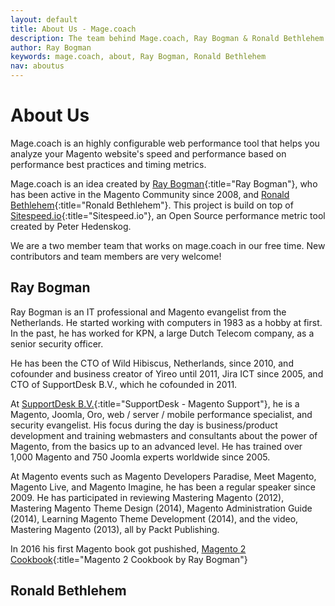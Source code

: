 ```yaml
---
layout: default
title: About Us - Mage.coach
description: The team behind Mage.coach, Ray Bogman & Ronald Bethlehem.
author: Ray Bogman
keywords: mage.coach, about, Ray Bogman, Ronald Bethlehem
nav: aboutus
---
```


# About Us

Mage.coach is an highly configurable web performance tool that helps you analyze your Magento website's speed and performance based on performance best practices and timing metrics.

Mage.coach is an idea created by [Ray Bogman](https://www.linkedin.com/in/raybogman/){:title="Ray Bogman"}, who has been active in the Magento Community since 2008, and [Ronald Bethlehem](https://www.linkedin.com/in/ronald-bethlehem-65456782/){:title="Ronald Bethlehem"}. This project is build on top of [Sitespeed.io](https://www.sitespeed.io/){:title="Sitespeed.io"}, an Open Source performance metric tool created by Peter Hedenskog.

We are a two member team that works on mage.coach in our free time. New contributors and team members are very welcome!

## Ray Bogman
Ray Bogman is an IT professional and Magento evangelist from the Netherlands. He started working with computers in 1983 as a hobby at first. In the past, he has worked for KPN, a large Dutch Telecom company, as a senior security officer.

He has been the CTO of Wild Hibiscus, Netherlands, since 2010, and cofounder and business creator of Yireo until 2011, Jira ICT since 2005, and CTO of SupportDesk B.V., which he cofounded in 2011.

At [SupportDesk B.V.](https://www.supportdesk.nu/){:title="SupportDesk - Magento Support"}, he is a Magento, Joomla, Oro, web / server / mobile performance specialist, and security evangelist. His focus during the day is business/product development and training webmasters and consultants about the power of Magento, from the basics up to an advanced level. He has trained over 1,000 Magento and 750 Joomla experts worldwide since 2005.

At Magento events such as Magento Developers Paradise, Meet Magento, Magento Live, and Magento Imagine, he has been a regular speaker since 2009. He has participated in reviewing Mastering Magento (2012), Mastering Magento Theme Design (2014), Magento Administration Guide (2014), Learning Magento Theme Development (2014), and the video, Mastering Magento (2013), all by Packt Publishing.

In 2016 his first Magento book got pushished, [Magento 2 Cookbook](https://mage2cookbook.com/){:title="Magento 2 Cookbook by Ray Bogman"}

## Ronald Bethlehem
